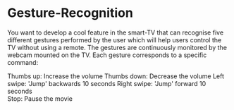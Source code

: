 # Gesture-Recognition
 You want to develop a cool feature in the smart-TV that can recognise five different gestures performed by the user which will help users control the TV without using a remote.
 The gestures are continuously monitored by the webcam mounted on the TV. Each gesture corresponds to a specific command:

Thumbs up:  Increase the volume
Thumbs down: Decrease the volume
Left swipe: 'Jump' backwards 10 seconds
Right swipe: 'Jump' forward 10 seconds  
Stop: Pause the movie
